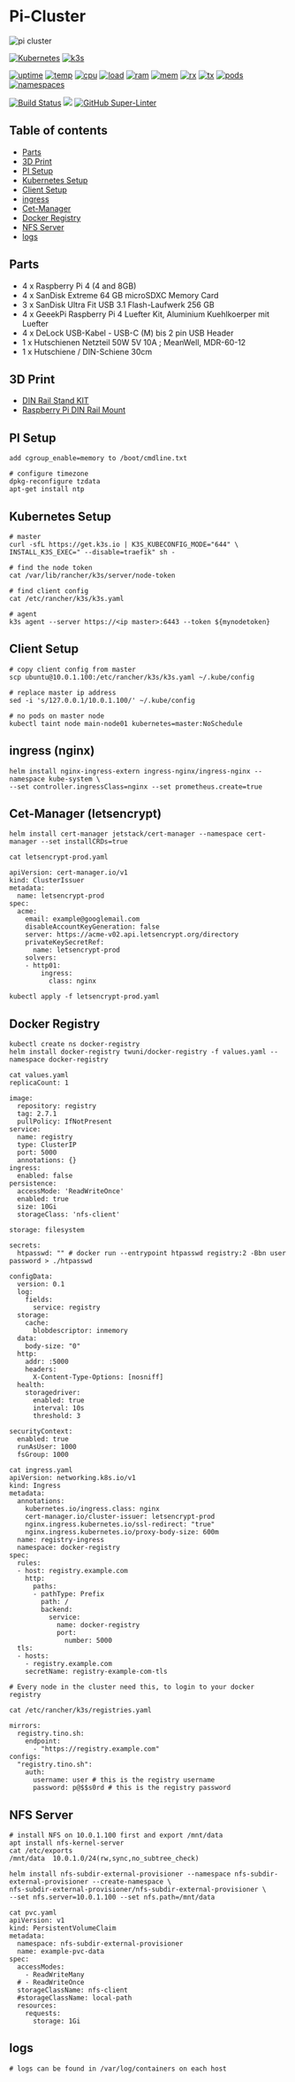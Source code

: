 # Pi-Cluster

![pi cluster](https://raw.githubusercontent.com/tinoschroeter/k8s.homelab/master/docs/img/cluster01.jpg)

[![Kubernetes](https://img.shields.io/badge/Kubernetes-blue.svg)](https://github.com/kubernetes/kubernetes)
[![k3s](https://img.shields.io/badge/run%20on%20-Raspberry%20Pi-red)](https://github.com/tinoschroeter/k8s.homelab)

[![uptime](https://homelab.tino.sh/button/uptime)](https://github.com/tinoschroeter/k8s.homelab)
[![temp](https://homelab.tino.sh/button/tempe)](https://github.com/tinoschroeter/k8s.homelab)
[![cpu](https://img.shields.io/badge/CPU%20-16-orange)](https://github.com/tinoschroeter/k8s.homelab)
[![load](https://homelab.tino.sh/button/load)](https://github.com/tinoschroeter/k8s.homelab)
[![ram](https://img.shields.io/badge/RAM%20-20GB-orange)](https://github.com/tinoschroeter/k8s.homelab)
[![mem](https://homelab.tino.sh/button/mem)](https://github.com/tinoschroeter/k8s.homelab)
[![rx](https://homelab.tino.sh/button/netrx)](https://github.com/tinoschroeter/k8s.homelab)
[![tx](https://homelab.tino.sh/button/nettx)](https://github.com/tinoschroeter/k8s.homelab)
[![pods](https://homelab.tino.sh/button/pods)](https://github.com/tinoschroeter/k8s.homelab)
[![namespaces](https://homelab.tino.sh/button/ns)](https://github.com/tinoschroeter/k8s.homelab)

[![Build Status](https://jenkins.tino.sh/buildStatus/icon?job=k8s.homelab%2Fmaster)](https://jenkins.tino.sh/job/k8s./job/master/)
![](https://img.shields.io/github/last-commit/tinoschroeter/k8s.homelab.svg?style=flat)
[![GitHub Super-Linter](https://github.com/tinoschroeter/k8s.homelab/workflows/Lint%20Code%20Base/badge.svg)](https://github.com/tinoschroeter/k8s.homelab/actions/workflows/linter.yml)


## Table of contents

* [Parts](#parts)
* [3D Print](#3d-print)
* [PI Setup](#pi-setup)
* [Kubernetes Setup](#kubernetes-setup)
* [Client Setup](#client-setup)
* [ingress](#ingress-nginx)
* [Cet-Manager](#cet-manager-letsencrypt)
* [Docker Registry](#docker-registry)
* [NFS Server](#nfs-server)
* [logs](#logs)

## Parts

- 4 x Raspberry Pi 4 (4 and 8GB)
- 4 x SanDisk Extreme 64 GB microSDXC Memory Card
- 3 x SanDisk Ultra Fit USB 3.1 Flash-Laufwerk 256 GB
- 4 x GeeekPi Raspberry Pi 4 Luefter Kit, Aluminium Kuehlkoerper mit Luefter
- 4 x DeLock USB-Kabel - USB-C (M) bis 2 pin USB Header
- 1 x Hutschienen Netzteil 50W 5V 10A ; MeanWell, MDR-60-12
- 1 x Hutschiene / DIN-Schiene 30cm

## 3D Print

- [DIN Rail Stand KIT](https://www.thingiverse.com/thing:3609072)
- [Raspberry Pi DIN Rail Mount](https://www.thingiverse.com/thing:2659908)

## PI Setup

```shell
add cgroup_enable=memory to /boot/cmdline.txt

# configure timezone
dpkg-reconfigure tzdata
apt-get install ntp
```

## Kubernetes Setup

```shell
# master
curl -sfL https://get.k3s.io | K3S_KUBECONFIG_MODE="644" \
INSTALL_K3S_EXEC=" --disable=traefik" sh -

# find the node token
cat /var/lib/rancher/k3s/server/node-token

# find client config
cat /etc/rancher/k3s/k3s.yaml
```

```shell
# agent
k3s agent --server https://<ip master>:6443 --token ${mynodetoken}
```

## Client Setup

```shell
# copy client config from master
scp ubuntu@10.0.1.100:/etc/rancher/k3s/k3s.yaml ~/.kube/config

# replace master ip address
sed -i 's/127.0.0.1/10.0.1.100/' ~/.kube/config

# no pods on master node
kubectl taint node main-node01 kubernetes=master:NoSchedule
```

## ingress (nginx)

```shell
helm install nginx-ingress-extern ingress-nginx/ingress-nginx --namespace kube-system \
--set controller.ingressClass=nginx --set prometheus.create=true
```

## Cet-Manager (letsencrypt)

```shell
helm install cert-manager jetstack/cert-manager --namespace cert-manager --set installCRDs=true
```

```shell
cat letsencrypt-prod.yaml

apiVersion: cert-manager.io/v1
kind: ClusterIssuer
metadata:
  name: letsencrypt-prod
spec:
  acme:
    email: example@googlemail.com
    disableAccountKeyGeneration: false
    server: https://acme-v02.api.letsencrypt.org/directory
    privateKeySecretRef:
      name: letsencrypt-prod
    solvers:
    - http01:
        ingress:
          class: nginx

kubectl apply -f letsencrypt-prod.yaml
```

## Docker Registry

```shell
kubectl create ns docker-registry
helm install docker-registry twuni/docker-registry -f values.yaml --namespace docker-registry

cat values.yaml
replicaCount: 1

image:
  repository: registry
  tag: 2.7.1
  pullPolicy: IfNotPresent
service:
  name: registry
  type: ClusterIP
  port: 5000
  annotations: {}
ingress:
  enabled: false
persistence:
  accessMode: 'ReadWriteOnce'
  enabled: true
  size: 10Gi
  storageClass: 'nfs-client'

storage: filesystem

secrets:
  htpasswd: "" # docker run --entrypoint htpasswd registry:2 -Bbn user password > ./htpasswd

configData:
  version: 0.1
  log:
    fields:
      service: registry
  storage:
    cache:
      blobdescriptor: inmemory
  data:
    body-size: "0"
  http:
    addr: :5000
    headers:
      X-Content-Type-Options: [nosniff]
  health:
    storagedriver:
      enabled: true
      interval: 10s
      threshold: 3

securityContext:
  enabled: true
  runAsUser: 1000
  fsGroup: 1000

cat ingress.yaml
apiVersion: networking.k8s.io/v1
kind: Ingress
metadata:
  annotations:
    kubernetes.io/ingress.class: nginx
    cert-manager.io/cluster-issuer: letsencrypt-prod
    nginx.ingress.kubernetes.io/ssl-redirect: "true"
    nginx.ingress.kubernetes.io/proxy-body-size: 600m
  name: registry-ingress
  namespace: docker-registry
spec:
  rules:
  - host: registry.example.com
    http:
      paths:
      - pathType: Prefix
        path: /
        backend:
          service:
            name: docker-registry
            port:
              number: 5000
  tls:
  - hosts:
    - registry.example.com
    secretName: registry-example-com-tls
```

```shell
# Every node in the cluster need this, to login to your docker registry

cat /etc/rancher/k3s/registries.yaml

mirrors:
  registry.tino.sh:
    endpoint:
      - "https://registry.example.com"
configs:
  "registry.tino.sh":
    auth:
      username: user # this is the registry username
      password: p@$$s0rd # this is the registry password
```

## NFS Server

```shell
# install NFS on 10.0.1.100 first and export /mnt/data
apt install nfs-kernel-server
cat /etc/exports
/mnt/data  10.0.1.0/24(rw,sync,no_subtree_check)

helm install nfs-subdir-external-provisioner --namespace nfs-subdir-external-provisioner --create-namespace \
nfs-subdir-external-provisioner/nfs-subdir-external-provisioner \
--set nfs.server=10.0.1.100 --set nfs.path=/mnt/data

cat pvc.yaml
apiVersion: v1
kind: PersistentVolumeClaim
metadata:
  namespace: nfs-subdir-external-provisioner
  name: example-pvc-data
spec:
  accessModes:
    - ReadWriteMany
  # - ReadWriteOnce
  storageClassName: nfs-client
  #storageClassName: local-path
  resources:
    requests:
      storage: 1Gi
```

## logs

```shell
# logs can be found in /var/log/containers on each host
```
